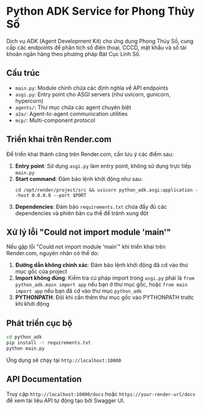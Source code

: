 # Python ADK Service for Phong Thủy Số

Dịch vụ ADK (Agent Development Kit) cho ứng dụng Phong Thủy Số, cung cấp các endpoints để phân tích số điện thoại, CCCD, mật khẩu và số tài khoản ngân hàng theo phương pháp Bát Cục Linh Số.

## Cấu trúc

- `main.py`: Module chính chứa các định nghĩa về API endpoints
- `asgi.py`: Entry point cho ASGI servers (như uvicorn, gunicorn, hypercorn)
- `agents/`: Thư mục chứa các agent chuyên biệt
- `a2a/`: Agent-to-agent communication utilities
- `mcp/`: Multi-component protocol

## Triển khai trên Render.com

Để triển khai thành công trên Render.com, cần lưu ý các điểm sau:

1. **Entry point**: Sử dụng `asgi.py` làm entry point, không sử dụng trực tiếp `main.py`
2. **Start command**: Đảm bảo lệnh khởi động như sau:
   ```
   cd /opt/render/project/src && uvicorn python_adk.asgi:application --host 0.0.0.0 --port $PORT
   ```
3. **Dependencies**: Đảm bảo `requirements.txt` chứa đầy đủ các dependencies và phiên bản cụ thể để tránh xung đột

## Xử lý lỗi "Could not import module 'main'"

Nếu gặp lỗi "Could not import module 'main'" khi triển khai trên Render.com, nguyên nhân có thể do:

1. **Đường dẫn không chính xác**: Đảm bảo lệnh khởi động đã cd vào thư mục gốc của project
2. **Import không đúng**: Kiểm tra cú pháp import trong `asgi.py` phải là `from python_adk.main import app` nếu bạn ở thư mục gốc, hoặc `from main import app` nếu bạn đã cd vào thư mục `python_adk`
3. **PYTHONPATH**: Đôi khi cần thêm thư mục gốc vào PYTHONPATH trước khi khởi động

## Phát triển cục bộ

```bash
cd python_adk
pip install -r requirements.txt
python main.py
```

Ứng dụng sẽ chạy tại `http://localhost:10000`

## API Documentation

Truy cập `http://localhost:10000/docs` hoặc `https://your-render-url/docs` để xem tài liệu API tự động tạo bởi Swagger UI. 